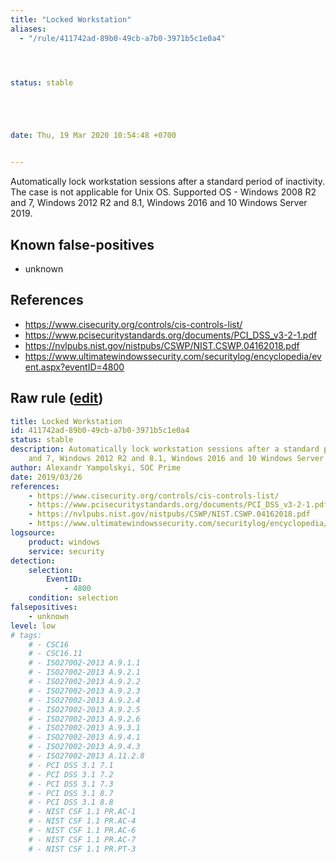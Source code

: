 ```yaml
---
title: "Locked Workstation"
aliases:
  - "/rule/411742ad-89b0-49cb-a7b0-3971b5c1e0a4"




status: stable





date: Thu, 19 Mar 2020 10:54:48 +0700


---
```


Automatically lock workstation sessions after a standard period of inactivity. The case is not applicable for Unix OS. Supported OS - Windows 2008 R2 and 7, Windows 2012 R2 and 8.1, Windows 2016 and 10 Windows Server 2019.

<!--more-->


## Known false-positives

* unknown



## References

* https://www.cisecurity.org/controls/cis-controls-list/
* https://www.pcisecuritystandards.org/documents/PCI_DSS_v3-2-1.pdf
* https://nvlpubs.nist.gov/nistpubs/CSWP/NIST.CSWP.04162018.pdf
* https://www.ultimatewindowssecurity.com/securitylog/encyclopedia/event.aspx?eventID=4800


## Raw rule ([edit](https://github.com/SigmaHQ/sigma/edit/master/rules/compliance/workstation_was_locked.yml))
```yaml
title: Locked Workstation
id: 411742ad-89b0-49cb-a7b0-3971b5c1e0a4
status: stable
description: Automatically lock workstation sessions after a standard period of inactivity. The case is not applicable for Unix OS. Supported OS - Windows 2008 R2
    and 7, Windows 2012 R2 and 8.1, Windows 2016 and 10 Windows Server 2019.
author: Alexandr Yampolskyi, SOC Prime
date: 2019/03/26
references:
    - https://www.cisecurity.org/controls/cis-controls-list/
    - https://www.pcisecuritystandards.org/documents/PCI_DSS_v3-2-1.pdf
    - https://nvlpubs.nist.gov/nistpubs/CSWP/NIST.CSWP.04162018.pdf
    - https://www.ultimatewindowssecurity.com/securitylog/encyclopedia/event.aspx?eventID=4800
logsource:
    product: windows
    service: security
detection:
    selection:
        EventID:
            - 4800
    condition: selection
falsepositives:
    - unknown
level: low
# tags:
    # - CSC16
    # - CSC16.11
    # - ISO27002-2013 A.9.1.1
    # - ISO27002-2013 A.9.2.1
    # - ISO27002-2013 A.9.2.2
    # - ISO27002-2013 A.9.2.3
    # - ISO27002-2013 A.9.2.4
    # - ISO27002-2013 A.9.2.5
    # - ISO27002-2013 A.9.2.6
    # - ISO27002-2013 A.9.3.1
    # - ISO27002-2013 A.9.4.1
    # - ISO27002-2013 A.9.4.3
    # - ISO27002-2013 A.11.2.8
    # - PCI DSS 3.1 7.1
    # - PCI DSS 3.1 7.2
    # - PCI DSS 3.1 7.3
    # - PCI DSS 3.1 8.7
    # - PCI DSS 3.1 8.8
    # - NIST CSF 1.1 PR.AC-1
    # - NIST CSF 1.1 PR.AC-4
    # - NIST CSF 1.1 PR.AC-6
    # - NIST CSF 1.1 PR.AC-7
    # - NIST CSF 1.1 PR.PT-3

```
